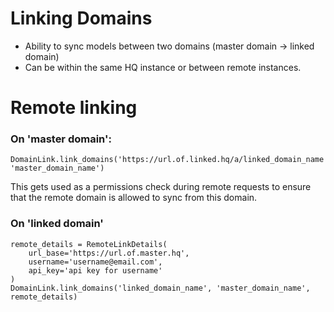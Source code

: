 # Linking Domains

* Ability to sync models between two domains (master domain -> linked domain)
* Can be within the same HQ instance or between remote instances.

# Remote linking

### On 'master domain':

```
DomainLink.link_domains('https://url.of.linked.hq/a/linked_domain_name', 'master_domain_name')
```

This gets used as a permissions check during remote requests to ensure
that the remote domain is allowed to sync from this domain.

### On 'linked domain'

```
remote_details = RemoteLinkDetails(
    url_base='https://url.of.master.hq',
    username='username@email.com',
    api_key='api key for username'
)
DomainLink.link_domains('linked_domain_name', 'master_domain_name', remote_details)
```
